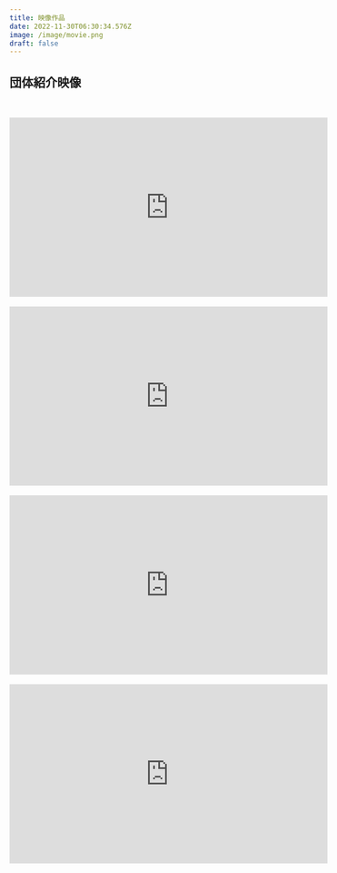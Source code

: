 ```yaml
---
title: 映像作品
date: 2022-11-30T06:30:34.576Z
image: /image/movie.png
draft: false
---
```

## 団体紹介映像
 ﻿ 

<iframe width="560" height="315" src="https://www.youtube.com/embed/Rku8YdnRfgE" title="YouTube video player" frameborder="0" allow="accelerometer; autoplay; clipboard-write; encrypted-media; gyroscope; picture-in-picture" allowfullscreen></iframe>
 ﻿ 

<iframe width="560" height="315" src="https://www.youtube.com/embed/w6ImPbRTtNQ" title="YouTube video player" frameborder="0" allow="accelerometer; autoplay; clipboard-write; encrypted-media; gyroscope; picture-in-picture" allowfullscreen></iframe>
 ﻿ 

<iframe width="560" height="315" src="https://www.youtube.com/embed/UPspgPiYpY4" title="YouTube video player" frameborder="0" allow="accelerometer; autoplay; clipboard-write; encrypted-media; gyroscope; picture-in-picture" allowfullscreen></iframe>
 ﻿ 

<iframe width="560" height="315" src="https://www.youtube.com/embed/S1N913eKvoQ" title="YouTube video player" frameborder="0" allow="accelerometer; autoplay; clipboard-write; encrypted-media; gyroscope; picture-in-picture" allowfullscreen></iframe>
